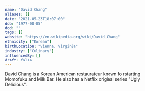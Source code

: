 ```yaml
---
name: "David Chang"
aliases: []
date: "2021-05-23T18:07:00"
dob: "1977-08-05"
dod: ""
tags: []
website: "https://en.wikipedia.org/wiki/David_Chang"
ethnicity: ["Korean"]
birthLocation: "Vienna, Virginia"
industry: ["Culinary"]
influencedBy: []
draft: false
---
```


David Chang is a Korean American restaurateur known fo rstarting Momofuku and Milk Bar. He also has a Netflix original series "Ugly Delicious".
